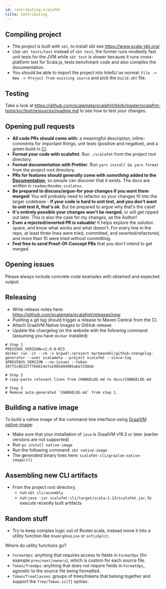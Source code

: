 ```yaml
---
id: contributing-scalafmt
title: Contributing
---
```


## Compiling project

- The project is built with `sbt`, to install sbt see https://www.scala-sbt.org/
- Use `sbt tests/test` instead of `sbt test`, the former runs modestly fast unit
  tests for the JVM while `sbt test` is slower because it runs cross-platform
  test for Scala.js, tests benchmark code and also compiles the documentation.
- You should be able to import the project into IntelliJ as normal:
  `File -> New -> Project from existing source` and pick the `build.sbt` file.

## Testing

Take a look at https://github.com/scalameta/scalafmt/blob/master/scalafmt-tests/src/test/resources/readme.md to see how to test your changes.

## Opening pull requests

- **All code PRs should come with**: a meaningful description, inline-comments
  for important things, unit tests (positive and negative), and a green build in
  [CI](https://travis-ci.org/scalameta/scalafmt).
- **Format your code with scalafmt**. Run `./scalafmt` from the project root
  directory.
- **Format documentation with Prettier**. Run `yarn install && yarn format`
  from the project root directory.
- **PRs for features should generally come with _something_ added to the
  [Documentation](https://scalameta.org/scalafmt)**, so people can discover that
  it exists. The docs are written in `readme/Readme.scalatex`.
- **Be prepared to discuss/argue-for your changes if you want them merged**! You
  will probably need to refactor so your changes fit into the larger codebase -
  **If your code is hard to unit test, and you don't want to unit test it,
  that's ok**. But be prepared to argue why that's the case!
- **It's entirely possible your changes won't be merged**, or will get ripped
  out later. This is also the case for my changes, as the Author!
- **Even a rejected/reverted PR is valuable**! It helps explore the solution
  space, and know what works and what doesn't. For every line in the repo, at
  least three lines were tried, committed, and reverted/refactored, and more
  than 10 were tried without committing.
- **Feel free to send Proof-Of-Concept PRs** that you don't intend to get
  merged.

## Opening issues

Please always include concrete code examples with obtained and expected output.

## Releasing

- Write release notes here: https://github.com/scalameta/scalafmt/releases/new
- Pushing a git tag should trigger a release to Maven Central from the CI.
- Attach GraalVM Native Images to GitHub release
- Update the changelog on the website with the following command (assuming you
  have `docker` installed)

```
# Step 1
PREVIOUS_VERSION=v2.0.0-RC5
docker run -it --rm -v $(pwd):/project markmandel/github-changelog-generator --user scalameta --project scalafmt --since-tag $PREVIOUS_VERSION --no-issues --token 387f5c8b32fffb6614e7a1985d44905abe7258eb

# Step 2
# copy-paste relevant lines from CHANGELOG.md to docs/CHANGELOG.md

# Step 3
# Remove auto-generated `CHANGELOG.md` from step 1.
```

## Building a native image

To build a native image of the command-line interface using
[GraalVM native-image](https://www.graalvm.org/docs/reference-manual/native-image/):

- Make sure that your installation of `java` is GraalVM v19.3 or later (earlier
  versions are not supported)
- Run `gu install native-image`
- Run the following command: `sbt native-image`
- The generated binary lives here: `scalafmt-cli/graalvm-native-image/cli`

## Assembling new CLI artifacts

- From the project root directory,
  - run `sbt cli/assembly`
  - run `java -jar scalafmt-cli/target/scala-2.13/scalafmt.jar`, to execute recently built artifacts

## Random stuff

- Try to keep complex logic out of Router.scala, instead move it into a utility
  function like `OneArgOneLine` or `infixSplit`.

Where do utility functions go?

- `FormatOps`: anything that requires access to fields in `FormatOps` (for
  example `prev/next/owners`), which is custom for each source file.
- `Token/TreeOps`: anything that does not require fields in `FormatOps`,
  agnostic to the source file being formatted.
- `Token/TreeClasses`: groups of trees/tokens that belong together and support
  the `Tree/Token.is[T]` syntax.
